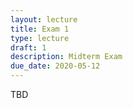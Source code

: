 ```yaml
---
layout: lecture
title: Exam 1
type: lecture
draft: 1
description: Midterm Exam
due_date: 2020-05-12
---
```


TBD